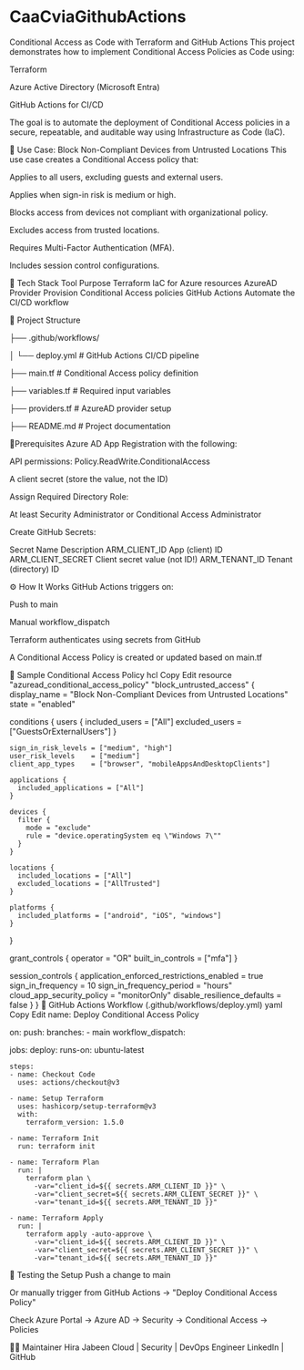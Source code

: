 # CaaCviaGithubActions
Conditional Access as Code with Terraform and GitHub Actions
This project demonstrates how to implement Conditional Access Policies as Code using:

Terraform

Azure Active Directory (Microsoft Entra)

GitHub Actions for CI/CD

The goal is to automate the deployment of Conditional Access policies in a secure, repeatable, and auditable way using Infrastructure as Code (IaC).

🚀 Use Case: Block Non-Compliant Devices from Untrusted Locations
This use case creates a Conditional Access policy that:

Applies to all users, excluding guests and external users.

Applies when sign-in risk is medium or high.

Blocks access from devices not compliant with organizational policy.

Excludes access from trusted locations.

Requires Multi-Factor Authentication (MFA).

Includes session control configurations.

🔧 Tech Stack
Tool	Purpose
Terraform	IaC for Azure resources
AzureAD Provider	Provision Conditional Access policies
GitHub Actions	Automate the CI/CD workflow

📁 Project Structure

├── .github/workflows/

│   └── deploy.yml           # GitHub Actions CI/CD pipeline

├── main.tf                  # Conditional Access policy definition

├── variables.tf             # Required input variables

├── providers.tf             # AzureAD provider setup

├── README.md                # Project documentation


🔐Prerequisites
Azure AD App Registration with the following:

API permissions: Policy.ReadWrite.ConditionalAccess

A client secret (store the value, not the ID)

Assign Required Directory Role:

At least Security Administrator or Conditional Access Administrator

Create GitHub Secrets:

Secret Name	Description
ARM_CLIENT_ID	App (client) ID
ARM_CLIENT_SECRET	Client secret value (not ID!)
ARM_TENANT_ID	Tenant (directory) ID

⚙️ How It Works
GitHub Actions triggers on:

Push to main

Manual workflow_dispatch

Terraform authenticates using secrets from GitHub

A Conditional Access Policy is created or updated based on main.tf

📄 Sample Conditional Access Policy
hcl
Copy
Edit
resource "azuread_conditional_access_policy" "block_untrusted_access" {
  display_name = "Block Non-Compliant Devices from Untrusted Locations"
  state        = "enabled"

  conditions {
    users {
      included_users = ["All"]
      excluded_users = ["GuestsOrExternalUsers"]
    }

    sign_in_risk_levels = ["medium", "high"]
    user_risk_levels    = ["medium"]
    client_app_types    = ["browser", "mobileAppsAndDesktopClients"]

    applications {
      included_applications = ["All"]
    }

    devices {
      filter {
        mode = "exclude"
        rule = "device.operatingSystem eq \"Windows 7\""
      }
    }

    locations {
      included_locations = ["All"]
      excluded_locations = ["AllTrusted"]
    }

    platforms {
      included_platforms = ["android", "iOS", "windows"]
    }
  }

  grant_controls {
    operator          = "OR"
    built_in_controls = ["mfa"]
  }

  session_controls {
    application_enforced_restrictions_enabled = true
    sign_in_frequency                         = 10
    sign_in_frequency_period                  = "hours"
    cloud_app_security_policy                 = "monitorOnly"
    disable_resilience_defaults               = false
  }
}
🔄 GitHub Actions Workflow (.github/workflows/deploy.yml)
yaml
Copy
Edit
name: Deploy Conditional Access Policy

on:
  push:
    branches:
      - main
  workflow_dispatch:

jobs:
  deploy:
    runs-on: ubuntu-latest

    steps:
    - name: Checkout Code
      uses: actions/checkout@v3

    - name: Setup Terraform
      uses: hashicorp/setup-terraform@v3
      with:
        terraform_version: 1.5.0

    - name: Terraform Init
      run: terraform init

    - name: Terraform Plan
      run: |
        terraform plan \
          -var="client_id=${{ secrets.ARM_CLIENT_ID }}" \
          -var="client_secret=${{ secrets.ARM_CLIENT_SECRET }}" \
          -var="tenant_id=${{ secrets.ARM_TENANT_ID }}"

    - name: Terraform Apply
      run: |
        terraform apply -auto-approve \
          -var="client_id=${{ secrets.ARM_CLIENT_ID }}" \
          -var="client_secret=${{ secrets.ARM_CLIENT_SECRET }}" \
          -var="tenant_id=${{ secrets.ARM_TENANT_ID }}"
🧪 Testing the Setup
Push a change to main

Or manually trigger from GitHub Actions → "Deploy Conditional Access Policy"

Check Azure Portal → Azure AD → Security → Conditional Access → Policies

🙋‍♀️ Maintainer
Hira Jabeen
Cloud | Security | DevOps Engineer
LinkedIn | GitHub
